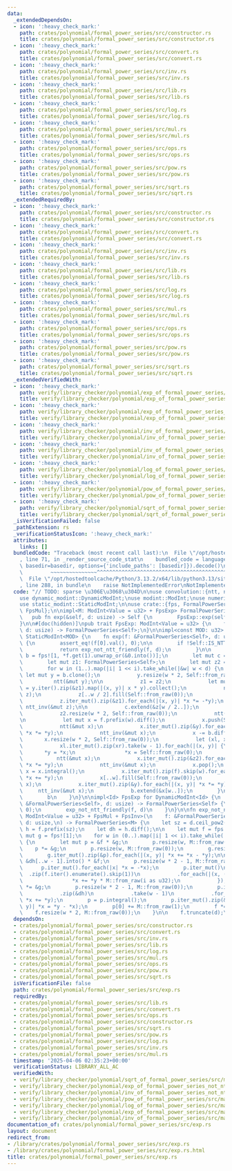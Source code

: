```yaml
---
data:
  _extendedDependsOn:
  - icon: ':heavy_check_mark:'
    path: crates/polynomial/formal_power_series/src/constructor.rs
    title: crates/polynomial/formal_power_series/src/constructor.rs
  - icon: ':heavy_check_mark:'
    path: crates/polynomial/formal_power_series/src/convert.rs
    title: crates/polynomial/formal_power_series/src/convert.rs
  - icon: ':heavy_check_mark:'
    path: crates/polynomial/formal_power_series/src/inv.rs
    title: crates/polynomial/formal_power_series/src/inv.rs
  - icon: ':heavy_check_mark:'
    path: crates/polynomial/formal_power_series/src/lib.rs
    title: crates/polynomial/formal_power_series/src/lib.rs
  - icon: ':heavy_check_mark:'
    path: crates/polynomial/formal_power_series/src/log.rs
    title: crates/polynomial/formal_power_series/src/log.rs
  - icon: ':heavy_check_mark:'
    path: crates/polynomial/formal_power_series/src/mul.rs
    title: crates/polynomial/formal_power_series/src/mul.rs
  - icon: ':heavy_check_mark:'
    path: crates/polynomial/formal_power_series/src/ops.rs
    title: crates/polynomial/formal_power_series/src/ops.rs
  - icon: ':heavy_check_mark:'
    path: crates/polynomial/formal_power_series/src/pow.rs
    title: crates/polynomial/formal_power_series/src/pow.rs
  - icon: ':heavy_check_mark:'
    path: crates/polynomial/formal_power_series/src/sqrt.rs
    title: crates/polynomial/formal_power_series/src/sqrt.rs
  _extendedRequiredBy:
  - icon: ':heavy_check_mark:'
    path: crates/polynomial/formal_power_series/src/constructor.rs
    title: crates/polynomial/formal_power_series/src/constructor.rs
  - icon: ':heavy_check_mark:'
    path: crates/polynomial/formal_power_series/src/convert.rs
    title: crates/polynomial/formal_power_series/src/convert.rs
  - icon: ':heavy_check_mark:'
    path: crates/polynomial/formal_power_series/src/inv.rs
    title: crates/polynomial/formal_power_series/src/inv.rs
  - icon: ':heavy_check_mark:'
    path: crates/polynomial/formal_power_series/src/lib.rs
    title: crates/polynomial/formal_power_series/src/lib.rs
  - icon: ':heavy_check_mark:'
    path: crates/polynomial/formal_power_series/src/log.rs
    title: crates/polynomial/formal_power_series/src/log.rs
  - icon: ':heavy_check_mark:'
    path: crates/polynomial/formal_power_series/src/mul.rs
    title: crates/polynomial/formal_power_series/src/mul.rs
  - icon: ':heavy_check_mark:'
    path: crates/polynomial/formal_power_series/src/ops.rs
    title: crates/polynomial/formal_power_series/src/ops.rs
  - icon: ':heavy_check_mark:'
    path: crates/polynomial/formal_power_series/src/pow.rs
    title: crates/polynomial/formal_power_series/src/pow.rs
  - icon: ':heavy_check_mark:'
    path: crates/polynomial/formal_power_series/src/sqrt.rs
    title: crates/polynomial/formal_power_series/src/sqrt.rs
  _extendedVerifiedWith:
  - icon: ':heavy_check_mark:'
    path: verify/library_checker/polynomial/exp_of_formal_power_series/src/main.rs
    title: verify/library_checker/polynomial/exp_of_formal_power_series/src/main.rs
  - icon: ':heavy_check_mark:'
    path: verify/library_checker/polynomial/exp_of_formal_power_series_not_ntt_friendly/src/main.rs
    title: verify/library_checker/polynomial/exp_of_formal_power_series_not_ntt_friendly/src/main.rs
  - icon: ':heavy_check_mark:'
    path: verify/library_checker/polynomial/inv_of_formal_power_series/src/main.rs
    title: verify/library_checker/polynomial/inv_of_formal_power_series/src/main.rs
  - icon: ':heavy_check_mark:'
    path: verify/library_checker/polynomial/inv_of_formal_power_series_not_ntt_friendly/src/main.rs
    title: verify/library_checker/polynomial/inv_of_formal_power_series_not_ntt_friendly/src/main.rs
  - icon: ':heavy_check_mark:'
    path: verify/library_checker/polynomial/log_of_formal_power_series/src/main.rs
    title: verify/library_checker/polynomial/log_of_formal_power_series/src/main.rs
  - icon: ':heavy_check_mark:'
    path: verify/library_checker/polynomial/pow_of_formal_power_series/src/main.rs
    title: verify/library_checker/polynomial/pow_of_formal_power_series/src/main.rs
  - icon: ':heavy_check_mark:'
    path: verify/library_checker/polynomial/sqrt_of_formal_power_series/src/main.rs
    title: verify/library_checker/polynomial/sqrt_of_formal_power_series/src/main.rs
  _isVerificationFailed: false
  _pathExtension: rs
  _verificationStatusIcon: ':heavy_check_mark:'
  attributes:
    links: []
  bundledCode: "Traceback (most recent call last):\n  File \"/opt/hostedtoolcache/Python/3.13.2/x64/lib/python3.13/site-packages/onlinejudge_verify/documentation/build.py\"\
    , line 71, in _render_source_code_stat\n    bundled_code = language.bundle(stat.path,\
    \ basedir=basedir, options={'include_paths': [basedir]}).decode()\n          \
    \         ~~~~~~~~~~~~~~~^^^^^^^^^^^^^^^^^^^^^^^^^^^^^^^^^^^^^^^^^^^^^^^^^^^^^^^^^^^^^^^^^^\n\
    \  File \"/opt/hostedtoolcache/Python/3.13.2/x64/lib/python3.13/site-packages/onlinejudge_verify/languages/rust.py\"\
    , line 288, in bundle\n    raise NotImplementedError\nNotImplementedError\n"
  code: "// TODO: sparse \u306E\u3068\u304D\n\nuse convolution::{ntt, ntt_inv};\n\
    use dynamic_modint::DynamicModInt;\nuse modint::ModInt;\nuse numeric_traits::Integer;\n\
    use static_modint::StaticModInt;\n\nuse crate::{fps, FormalPowerSeries, FpsInv,\
    \ FpsMul};\n\nimpl<M: ModInt<Value = u32> + FpsExp> FormalPowerSeries<M> {\n \
    \   pub fn exp(&self, d: usize) -> Self {\n        FpsExp::exp(self, d)\n    }\n\
    }\n\n#[doc(hidden)]\npub trait FpsExp: ModInt<Value = u32> {\n    fn exp(f: &FormalPowerSeries<Self>,\
    \ d: usize) -> FormalPowerSeries<Self>;\n}\n\nimpl<const MOD: u32> FpsExp for\
    \ StaticModInt<MOD> {\n    fn exp(f: &FormalPowerSeries<Self>, d: usize) -> FormalPowerSeries<Self>\
    \ {\n        assert_eq!(f[0].val(), 0);\n\n        if !Self::IS_NTT_FRIENDLY {\n\
    \            return exp_not_ntt_friendly(f, d);\n        }\n\n        let mut\
    \ b = fps![1, *f.get(1).unwrap_or(&0.into())];\n        let mut c = fps![1];\n\
    \        let mut z1: FormalPowerSeries<Self>;\n        let mut z2 = fps![1, 1];\n\
    \        for w in (1..).map(|i| 1 << i).take_while(|&w| w < d) {\n           \
    \ let mut y = b.clone();\n            y.resize(w * 2, Self::from_raw(0));\n  \
    \          ntt(&mut y);\n\n            z1 = z2;\n            let mut z: Vec<_>\
    \ = y.iter().zip(&z1).map(|(x, y)| x * y).collect();\n            ntt_inv(&mut\
    \ z);\n            z[..w / 2].fill(Self::from_raw(0));\n            ntt(&mut z);\n\
    \            z.iter_mut().zip(&z1).for_each(|(x, y)| *x *= -*y);\n           \
    \ ntt_inv(&mut z);\n\n            c.extend(&z[w / 2..]);\n            z2 = c.clone();\n\
    \            z2.resize(w * 2, Self::from_raw(0));\n            ntt(&mut z2);\n\
    \n            let mut x = f.prefix(w).diff();\n            x.push(Self::from_raw(0));\n\
    \            ntt(&mut x);\n            x.iter_mut().zip(&y).for_each(|(x, y)|\
    \ *x *= *y);\n            ntt_inv(&mut x);\n            x -= b.diff();\n     \
    \       x.resize(w * 2, Self::from_raw(0));\n            let (xl, xr) = x.split_at_mut(w);\n\
    \            xl.iter_mut().zip(xr).take(w - 1).for_each(|(x, y)| {\n         \
    \       *y = *x;\n                *x = Self::from_raw(0);\n            });\n \
    \           ntt(&mut x);\n            x.iter_mut().zip(&z2).for_each(|(x, y)|\
    \ *x *= *y);\n            ntt_inv(&mut x);\n            x.pop();\n           \
    \ x = x.integral();\n            x.iter_mut().zip(f).skip(w).for_each(|(x, y)|\
    \ *x += *y);\n            x[..w].fill(Self::from_raw(0));\n            ntt(&mut\
    \ x);\n            x.iter_mut().zip(&y).for_each(|(x, y)| *x *= *y);\n       \
    \     ntt_inv(&mut x);\n            b.extend(&x[w..]);\n        }\n\n        b.truncate(d);\n\
    \        b\n    }\n}\n\nimpl<Id> FpsExp for DynamicModInt<Id> {\n    fn exp(f:\
    \ &FormalPowerSeries<Self>, d: usize) -> FormalPowerSeries<Self> {\n        assert_eq!(f[0].val(),\
    \ 0);\n        exp_not_ntt_friendly(f, d)\n    }\n}\n\nfn exp_not_ntt_friendly<M:\
    \ ModInt<Value = u32> + FpsMul + FpsInv>(\n    f: &FormalPowerSeries<M>,\n   \
    \ d: usize,\n) -> FormalPowerSeries<M> {\n    let sz = d.ceil_pow2();\n    let\
    \ h = f.prefix(sz);\n    let dh = h.diff();\n\n    let mut f = fps![1];\n    let\
    \ mut g = fps![1];\n    for w in (0..).map(|i| 1 << i).take_while(|&w| w < d)\
    \ {\n        let mut p = &f * &g;\n        p.resize(w, M::from_raw(0));\n    \
    \    p *= &g;\n        p.resize(w, M::from_raw(0));\n        g.resize(w, M::from_raw(0));\n\
    \        g.iter_mut().zip(&p).for_each(|(x, y)| *x += *x - *y);\n\n        p =\
    \ &dh[..w - 1].into() * &f;\n        p.resize(w * 2 - 1, M::from_raw(0));\n  \
    \      p.iter_mut().for_each(|x| *x = -*x);\n        p.iter_mut()\n          \
    \  .zip(f.iter().enumerate().skip(1))\n            .for_each(|(x, (i, y))| {\n\
    \                *x += *y * M::from_raw(i as u32);\n            });\n        p\
    \ *= &g;\n        p.resize(w * 2 - 1, M::from_raw(0));\n        p.iter_mut()\n\
    \            .zip(&dh)\n            .take(w - 1)\n            .for_each(|(x, y)|\
    \ *x += *y);\n        p = p.integral();\n        p.iter_mut().zip(&h).for_each(|(x,\
    \ y)| *x = *y - *x);\n        p[0] += M::from_raw(1);\n        f *= &p;\n    \
    \    f.resize(w * 2, M::from_raw(0));\n    }\n\n    f.truncate(d);\n    f\n}\n"
  dependsOn:
  - crates/polynomial/formal_power_series/src/constructor.rs
  - crates/polynomial/formal_power_series/src/convert.rs
  - crates/polynomial/formal_power_series/src/inv.rs
  - crates/polynomial/formal_power_series/src/lib.rs
  - crates/polynomial/formal_power_series/src/log.rs
  - crates/polynomial/formal_power_series/src/mul.rs
  - crates/polynomial/formal_power_series/src/ops.rs
  - crates/polynomial/formal_power_series/src/pow.rs
  - crates/polynomial/formal_power_series/src/sqrt.rs
  isVerificationFile: false
  path: crates/polynomial/formal_power_series/src/exp.rs
  requiredBy:
  - crates/polynomial/formal_power_series/src/lib.rs
  - crates/polynomial/formal_power_series/src/convert.rs
  - crates/polynomial/formal_power_series/src/ops.rs
  - crates/polynomial/formal_power_series/src/constructor.rs
  - crates/polynomial/formal_power_series/src/sqrt.rs
  - crates/polynomial/formal_power_series/src/pow.rs
  - crates/polynomial/formal_power_series/src/log.rs
  - crates/polynomial/formal_power_series/src/inv.rs
  - crates/polynomial/formal_power_series/src/mul.rs
  timestamp: '2025-04-06 02:35:23+00:00'
  verificationStatus: LIBRARY_ALL_AC
  verifiedWith:
  - verify/library_checker/polynomial/sqrt_of_formal_power_series/src/main.rs
  - verify/library_checker/polynomial/exp_of_formal_power_series_not_ntt_friendly/src/main.rs
  - verify/library_checker/polynomial/inv_of_formal_power_series_not_ntt_friendly/src/main.rs
  - verify/library_checker/polynomial/pow_of_formal_power_series/src/main.rs
  - verify/library_checker/polynomial/log_of_formal_power_series/src/main.rs
  - verify/library_checker/polynomial/exp_of_formal_power_series/src/main.rs
  - verify/library_checker/polynomial/inv_of_formal_power_series/src/main.rs
documentation_of: crates/polynomial/formal_power_series/src/exp.rs
layout: document
redirect_from:
- /library/crates/polynomial/formal_power_series/src/exp.rs
- /library/crates/polynomial/formal_power_series/src/exp.rs.html
title: crates/polynomial/formal_power_series/src/exp.rs
---
```

